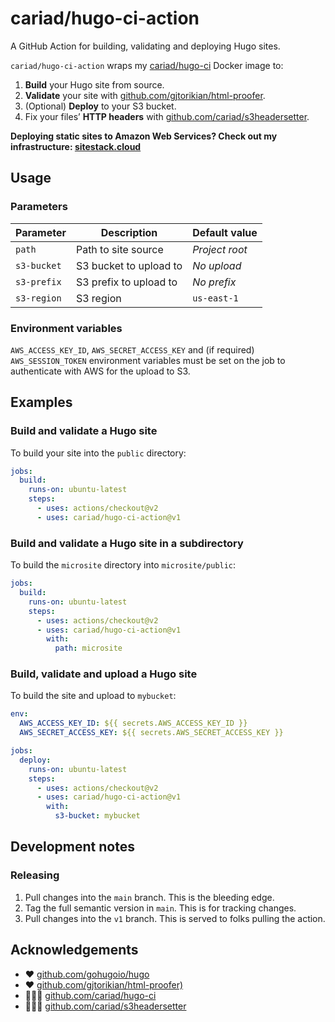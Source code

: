 # cariad/hugo-ci-action

A GitHub Action for building, validating and deploying Hugo sites.

`cariad/hugo-ci-action` wraps my [cariad/hugo-ci](https://github.com/cariad/hugo-ci) Docker image to:

1. **Build** your Hugo site from source.
1. **Validate** your site with [github.com/gjtorikian/html-proofer](https://github.com/gjtorikian/html-proofer).
1. (Optional) **Deploy** to your S3 bucket.
1. Fix your files’ **HTTP headers** with [github.com/cariad/s3headersetter](https://github.com/cariad/s3headersetter).

**Deploying static sites to Amazon Web Services? Check out my infrastructure: [sitestack.cloud](https://sitestack.cloud)**

## Usage

### Parameters

| Parameter   | Description            | Default value  |
|-------------|------------------------|----------------|
| `path`      | Path to site source    | _Project root_ |
| `s3-bucket` | S3 bucket to upload to | _No upload_    |
| `s3-prefix` | S3 prefix to upload to | _No prefix_    |
| `s3-region` | S3 region              | `us-east-1`    |

### Environment variables

`AWS_ACCESS_KEY_ID`, `AWS_SECRET_ACCESS_KEY` and (if required) `AWS_SESSION_TOKEN` environment variables must be set on the job to authenticate with AWS for the upload to S3.

## Examples

### Build and validate a Hugo site

To build your site into the `public` directory:

```yaml
jobs:
  build:
    runs-on: ubuntu-latest
    steps:
      - uses: actions/checkout@v2
      - uses: cariad/hugo-ci-action@v1
```

### Build and validate a Hugo site in a subdirectory

To build the `microsite` directory into `microsite/public`:

```yaml
jobs:
  build:
    runs-on: ubuntu-latest
    steps:
      - uses: actions/checkout@v2
      - uses: cariad/hugo-ci-action@v1
        with:
          path: microsite
```

### Build, validate and upload a Hugo site

To build the site and upload to `mybucket`:

```yaml
env:
  AWS_ACCESS_KEY_ID: ${{ secrets.AWS_ACCESS_KEY_ID }}
  AWS_SECRET_ACCESS_KEY: ${{ secrets.AWS_SECRET_ACCESS_KEY }}

jobs:
  deploy:
    runs-on: ubuntu-latest
    steps:
      - uses: actions/checkout@v2
      - uses: cariad/hugo-ci-action@v1
        with:
          s3-bucket: mybucket
```

## Development notes

### Releasing

1. Pull changes into the `main` branch. This is the bleeding edge.
1. Tag the full semantic version in `main`. This is for tracking changes.
1. Pull changes into the `v1` branch. This is served to folks pulling the action.

## Acknowledgements

- ❤️ [github.com/gohugoio/hugo](https://github.com/gohugoio/hugo)
- ❤️ [github.com/gjtorikian/html-proofer)](https://github.com/gjtorikian/html-proofer)
- 👩🏼‍💻 [github.com/cariad/hugo-ci](https://github.com/cariad/hugo-ci)
- 👩🏼‍💻 [github.com/cariad/s3headersetter](https://github.com/cariad/s3headersetter)
